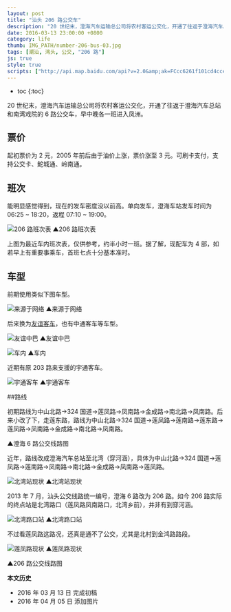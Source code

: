 ```yaml
---
layout: post
title: "汕头 206 路公交车"
description: "20 世纪末，澄海汽车运输总公司将农村客运公交化，开通了往返于澄海汽车总站和南湾戏院的 6 路公交车，早中晚各一班进入凤洲。"
date: 2016-03-13 23:00:00 +0800
category: life
thumb: IMG_PATH/number-206-bus-03.jpg
tags: [潮汕, 湾头, 公交, "206 路"]
js: true
style: true
scripts: ["http://api.map.baidu.com/api?v=2.0&amp;ak=FCcc6261f101cd4ccefee22113a609de"]
---
```


* toc
{:toc}

20 世纪末，澄海汽车运输总公司将农村客运公交化，开通了往返于澄海汽车总站和南湾戏院的 6 路公交车，早中晚各一班进入凤洲。

## 票价

起初票价为 2 元，2005 年前后由于油价上涨，票价涨至 3 元。可刷卡支付，支持公交卡、鮀城通、岭南通。

## 班次

能明显感觉得到，现在的发车密度没以前高。单向发车，澄海车站发车时间为 06:25 ~ 18:20，返程 07:10 ~ 19:00。

![206 路班次表]({{site.IMG_PATH}}/number-206-bus-01.jpg_640)
▲206 路班次表

上图为最近车内班次表，仅供参考，约半小时一班。据了解，现配车为 4 部，如若早上有重要事乘车，首班七点十分基本准时。

## 车型

前期使用类似下图车型。

![来源于网络]({{site.IMG_PATH}}/number-206-bus-02.jpg)
▲来源于网络

后来换为[友谊客车](http://www.youyiautomobile.com/goods.php?id=82)，也有中通客车等车型。

![友谊中巴]({{site.IMG_PATH}}/number-206-bus-03.jpg_640)
▲友谊中巴

![车内]({{site.IMG_PATH}}/number-206-bus-04.jpg_640)
▲车内

近期有原 203 路来支援的宇通客车。

![宇通客车]({{site.IMG_PATH}}/number-206-bus-05.jpg_640)
▲宇通客车

##路线

初期路线为中山北路→324 国道→莲凤路→凤南路→金成路→南北路→凤南路。后来小改了下，走莲东路，路线为中山北路→324 国道→莲凤路→莲南路→莲东路→莲凤路→凤南路→金成路→南北路→凤南路。

<div id="map1"></div>
▲澄海 6 路公交线路图

近年，路线改成澄海汽车总站至北湾（穿河涵），具体为中山北路→324 国道→莲凤路→莲南路→凤南路→南北路→金成路→凤南路→莲凤路。

![北湾站现状]({{site.IMG_PATH}}/number-206-bus-06.jpg_640)
▲北湾站现状

2013 年 7 月，汕头公交线路统一编号，澄海 6 路改为 206 路。如今 206 路实际的终点站是北湾路口（莲凤路凤南路口，北湾乡前），并非有到穿河涵。

![北湾路口站]({{site.IMG_PATH}}/number-206-bus-07.jpg_640)
▲北湾路口站

不过看莲凤路这路况，还真是通不了公交，尤其是北村到金鸿路路段。

![莲凤路现状]({{site.IMG_PATH}}/number-206-bus-08.jpg_640)
▲莲凤路现状

<div id="map2"></div>
▲206 路公交线路图

**本文历史**

* 2016 年 03 月 13 日 完成初稿
* 2016 年 04 月 05 日 添加图片

<!--<style>
#map1,#map2,#map3 {width:100%;max-width: 640px;}
</style>-->
<!--<script>
    var bmap1 = document.getElementById('map1');
    var bmap2 = document.getElementById('map2');
    var mapWidth = bmap1.offsetWidth;
    bmap1.style.height = mapWidth*2/3 + 'px';
    bmap2.style.height = mapWidth*2/3 + 'px';
    var map1 = new BMap.Map("map1");
    var map2 = new BMap.Map("map2");
	var myIcon = new BMap.Icon("{{site.IMG_PATH}}/marker.png", new BMap.Size(23,25),{anchor: new BMap.Size(11, 25)});
    var marker11 = new BMap.Marker(new BMap.Point(116.77855,23.47717),{icon:myIcon});  // 澄海汽车总站
    var marker12 = new BMap.Marker(new BMap.Point(116.81654,23.47337),{icon:myIcon});  // 南湾戏院
    var marker21 = new BMap.Marker(new BMap.Point(116.77855,23.47717),{icon:myIcon});  // 澄海汽车总站
    var marker22 = new BMap.Marker(new BMap.Point(116.81654,23.47337),{icon:myIcon});  // 南湾戏院
    var marker31 = new BMap.Marker(new BMap.Point(116.77855,23.47717),{icon:myIcon});  // 澄海汽车总站
    var marker32 = new BMap.Marker(new BMap.Point(116.82681,23.48814),{icon:myIcon});  // 北湾路口
    var marker33 = new BMap.Marker(new BMap.Point(116.81817,23.49187),{icon:myIcon});  // 北湾
    var marker34 = new BMap.Marker(new BMap.Point(116.85234,23.48278),{icon:myIcon});  // 凤洲
    var label11 = new BMap.Label("澄海汽车总站",{offset:new BMap.Size(20,-10)});
    var label12 = new BMap.Label("南湾戏院",{offset:new BMap.Size(20,-10)});
    var label21 = new BMap.Label("澄海汽车总站",{offset:new BMap.Size(20,-10)});
    var label22 = new BMap.Label("南湾戏院",{offset:new BMap.Size(20,-10)});
    var label31 = new BMap.Label("澄海汽车总站",{offset:new BMap.Size(20,-10)});
    var label32 = new BMap.Label("北湾路口",{offset:new BMap.Size(20,-10)});
    var label33 = new BMap.Label("北湾",{offset:new BMap.Size(20,-10)});
    var label34 = new BMap.Label("凤洲",{offset:new BMap.Size(20,-10)});
    var points1 = [
        new BMap.Point(116.77855,23.47717),
        new BMap.Point(116.77750,23.48675),
        new BMap.Point(116.78518,23.49478),
        new BMap.Point(116.78616,23.49675),
        new BMap.Point(116.78681,23.49893),
        new BMap.Point(116.78863,23.49760),
        new BMap.Point(116.79179,23.49424),
        new BMap.Point(116.79316,23.49434),
        new BMap.Point(116.79866,23.50079),
        new BMap.Point(116.82478,23.48887),
        new BMap.Point(116.82686,23.48830),
        new BMap.Point(116.82398,23.48115),
        new BMap.Point(116.81976,23.48275),
        new BMap.Point(116.81837,23.47852),
        new BMap.Point(116.81877,23.47687),
        new BMap.Point(116.82029,23.47581),
        new BMap.Point(116.81925,23.47424),
        new BMap.Point(116.81823,23.47370),
        new BMap.Point(116.81654,23.47337),
    ];
    var points2 = [
        new BMap.Point(116.77855,23.47717),
        new BMap.Point(116.77750,23.48675),
        new BMap.Point(116.78518,23.49478),
        new BMap.Point(116.78616,23.49675),
        new BMap.Point(116.78681,23.49893),
        new BMap.Point(116.78863,23.49760),
        new BMap.Point(116.79179,23.49424),
        new BMap.Point(116.79330,23.49433),
        new BMap.Point(116.79601,23.48998),
        new BMap.Point(116.80261,23.49899),
        new BMap.Point(116.82466,23.48885),
        new BMap.Point(116.82692,23.48837),
        new BMap.Point(116.82398,23.48115),
        new BMap.Point(116.81976,23.48275),
        new BMap.Point(116.81837,23.47852),
        new BMap.Point(116.81877,23.47687),
        new BMap.Point(116.82029,23.47581),
        new BMap.Point(116.81925,23.47424),
        new BMap.Point(116.81823,23.47370),
        new BMap.Point(116.81654,23.47337),
    ];
    var points3 = [
        new BMap.Point(116.77855,23.47717),
        new BMap.Point(116.77750,23.48675),
        new BMap.Point(116.78518,23.49478),
        new BMap.Point(116.78616,23.49675),
        new BMap.Point(116.78681,23.49893),
        new BMap.Point(116.78863,23.49760),
        new BMap.Point(116.79179,23.49424),
        new BMap.Point(116.79330,23.49433),
        new BMap.Point(116.79601,23.48998),
        new BMap.Point(116.80900,23.47743),
        new BMap.Point(116.81076,23.47259),
        new BMap.Point(116.81165,23.47218),
        new BMap.Point(116.81687,23.47257),
        new BMap.Point(116.81819,23.47292),
        new BMap.Point(116.81890,23.47354),
        new BMap.Point(116.82032,23.47591),
        new BMap.Point(116.81883,23.47674),
        new BMap.Point(116.81838,23.47835),
        new BMap.Point(116.81981,23.48269),
        new BMap.Point(116.82398,23.48112),
        new BMap.Point(116.82681,23.48814),
    ];
    var points4 = [
        new BMap.Point(116.82681,23.48814),
        new BMap.Point(116.82482,23.48883),
   	    new BMap.Point(116.81813,23.49187),
    ];
    var points5 = [
        new BMap.Point(116.82681,23.48814),
        new BMap.Point(116.85234,23.48278),
    ];
    var polyline1 = new BMap.Polyline(points1, {strokeWeight:3});
    var polyline2 = new BMap.Polyline(points2, {strokeWeight:3});
    var polyline3 = new BMap.Polyline(points3, {strokeWeight:3});
    var polyline4 = new BMap.Polyline(points4, {strokeWeight:3,strokeStyle:"dashed",strokeColor:"orange"});
    var polyline5 = new BMap.Polyline(points5, {strokeWeight:3,strokeStyle:"dashed"});
    var maps = [map1,map2];
    for (var i in maps){
        if(mapWidth > 420){
            maps[i].centerAndZoom((new BMap.Point(116.81520,23.48716)), 14);
        }else{
            maps[i].centerAndZoom((new BMap.Point(116.81520,23.48716)), 13);
        };
        maps[i].disableScrollWheelZoom();
    }
    marker11.setLabel(label11);
    marker12.setLabel(label12);
    marker21.setLabel(label21);
    marker22.setLabel(label22);
    marker31.setLabel(label31);
    marker32.setLabel(label32);
    marker33.setLabel(label33);
    marker34.setLabel(label34);
    overlay1=[marker11,marker12,polyline1,polyline2];
    overlay2=[marker31,marker32,marker33,marker34,polyline3,polyline4,polyline5];
    for (var x in overlay1){
        map1.addOverlay(overlay1[x]);
    };
    for (var x in overlay2){
        map2.addOverlay(overlay2[x]);
    };
  </script>-->
